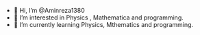 - 👋 Hi, I’m @Aminreza1380
- 👀 I’m interested in Physics , Mathematica and programming.
- 🌱 I’m currently learning Physics, Mthematics and programming.

<!---
Aminreza1380/Aminreza1380 is a ✨ special ✨ repository because its `README.md` (this file) appears on your GitHub profile.
You can click the Preview link to take a look at your changes.
--->
